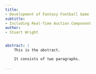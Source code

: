 ```yaml
---
title:
- Development of Fantasy Football Game
subtitle:
- Including Real-Time Auction Component
author:
- Stuart Wright


abstract: |
    This is the abstract.

    It consists of two paragraphs.

...
```

